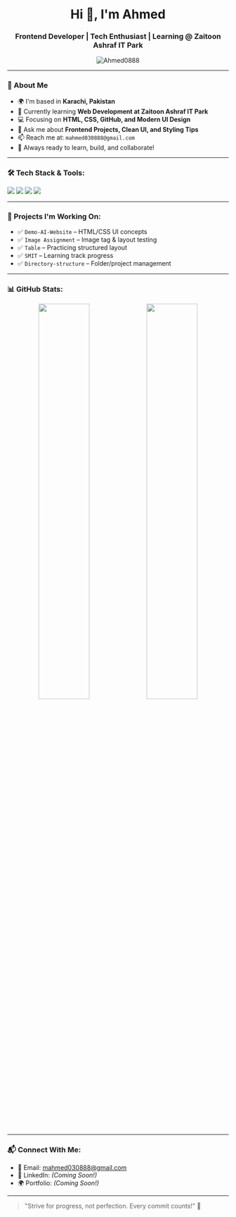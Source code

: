 <h1 align="center">Hi 👋, I'm Ahmed</h1>
<h3 align="center">Frontend Developer | Tech Enthusiast | Learning @ Zaitoon Ashraf IT Park</h3>

<p align="center">
  <img src="https://komarev.com/ghpvc/?username=Ahmed0888&label=Profile%20views&color=0e75b6&style=flat" alt="Ahmed0888" />
</p>

---

### 🚀 About Me

- 🌍 I'm based in **Karachi, Pakistan**
- 🧠 Currently learning **Web Development at Zaitoon Ashraf IT Park**
- 💻 Focusing on **HTML, CSS, GitHub, and Modern UI Design**
- 💬 Ask me about **Frontend Projects, Clean UI, and Styling Tips**
- 📫 Reach me at: `mahmed030888@gmail.com` 
- 🌟 Always ready to learn, build, and collaborate!

---

### 🛠️ Tech Stack & Tools:

<p>
  <img src="https://img.shields.io/badge/HTML5-E34F26?style=for-the-badge&logo=html5&logoColor=white"/>
  <img src="https://img.shields.io/badge/CSS3-1572B6?style=for-the-badge&logo=css3&logoColor=white"/>
  <img src="https://img.shields.io/badge/GitHub-181717?style=for-the-badge&logo=github&logoColor=white"/>
  <img src="https://img.shields.io/badge/VS Code-007ACC?style=for-the-badge&logo=visual-studio-code&logoColor=white"/>
</p>

---

### 📌 Projects I'm Working On:

- ✅ `Demo-AI-Website` – HTML/CSS UI concepts
- ✅ `Image Assignment` – Image tag & layout testing
- ✅ `Table` – Practicing structured layout
- ✅ `SMIT` – Learning track progress
- ✅ `Directory-structure` – Folder/project management

---

### 📊 GitHub Stats:

<p align="center">
  <img src="https://github-readme-stats.vercel.app/api?username=Ahmed0888&show_icons=true&theme=radical" width="48%" />
  <img src="https://github-readme-stats.vercel.app/api/top-langs/?username=Ahmed0888&layout=compact&theme=radical" width="48%" />
</p>

---

### 📬 Connect With Me:

- 📧 Email: [mahmed030888@gmail.com](mailto:mahmed030888@gmail.com)
- 💼 LinkedIn: *(Coming Soon!)*
- 🌍 Portfolio: *(Coming Soon!)*

---

> "Strive for progress, not perfection. Every commit counts!" 🚀
